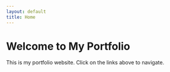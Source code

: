 ```yaml
---
layout: default
title: Home
---
```

# Welcome to My Portfolio

This is my portfolio website. Click on the links above to navigate.

